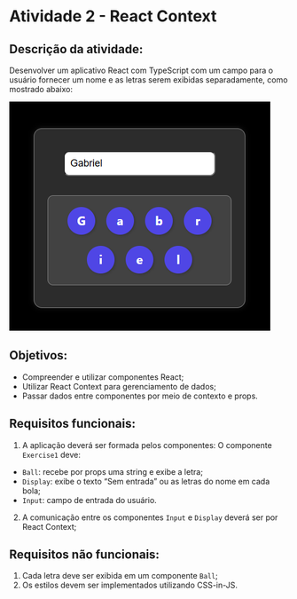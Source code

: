 # Atividade 2 - React Context

## Descrição da atividade: 
Desenvolver um aplicativo React com TypeScript com um campo para o usuário fornecer um nome e as letras serem exibidas separadamente, como mostrado abaixo:

![Imagem da aplicação](src/assets/context.png)

## Objetivos:
- Compreender e utilizar componentes React;
- Utilizar React Context para gerenciamento de dados;
- Passar dados entre componentes por meio de contexto e props.

## Requisitos funcionais:
1. A aplicação deverá ser formada pelos componentes: O componente `Exercise1` deve:
  - `Ball`: recebe por props uma string e exibe a letra;
  - `Display`: exibe o texto “Sem entrada” ou as letras do nome em cada bola;
  - `Input`: campo de entrada do usuário.
2. A comunicação entre os componentes `Input` e `Display` deverá ser por React Context;

## Requisitos não funcionais:
1. Cada letra deve ser exibida em um componente `Ball`;
2. Os estilos devem ser implementados utilizando CSS-in-JS.
